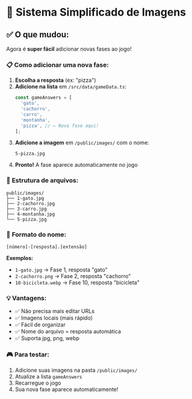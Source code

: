 # 🎯 Sistema Simplificado de Imagens

## ✅ **O que mudou:**

Agora é **super fácil** adicionar novas fases ao jogo!

### 📋 **Como adicionar uma nova fase:**

1. **Escolha a resposta** (ex: "pizza")
2. **Adicione na lista** em `/src/data/gameData.ts`:
   ```typescript
   const gameAnswers = [
     'gato',
     'cachorro',
     'carro',
     'montanha',
     'pizza', // ← Nova fase aqui!
   ];
   ```
3. **Adicione a imagem** em `/public/images/` com o nome:
   ```
   5-pizza.jpg
   ```
4. **Pronto!** A fase aparece automaticamente no jogo

### 📁 **Estrutura de arquivos:**

```
public/images/
├── 1-gato.jpg
├── 2-cachorro.jpg
├── 3-carro.jpg
├── 4-montanha.jpg
└── 5-pizza.jpg
```

### 🔧 **Formato do nome:**

```
[número]-[resposta].[extensão]
```

**Exemplos:**

- `1-gato.jpg` → Fase 1, resposta "gato"
- `2-cachorro.png` → Fase 2, resposta "cachorro"
- `10-bicicleta.webp` → Fase 10, resposta "bicicleta"

### 💡 **Vantagens:**

- ✅ Não precisa mais editar URLs
- ✅ Imagens locais (mais rápido)
- ✅ Fácil de organizar
- ✅ Nome do arquivo = resposta automática
- ✅ Suporta jpg, png, webp

### 🎮 **Para testar:**

1. Adicione suas imagens na pasta `/public/images/`
2. Atualize a lista `gameAnswers`
3. Recarregue o jogo
4. Sua nova fase aparece automaticamente!
